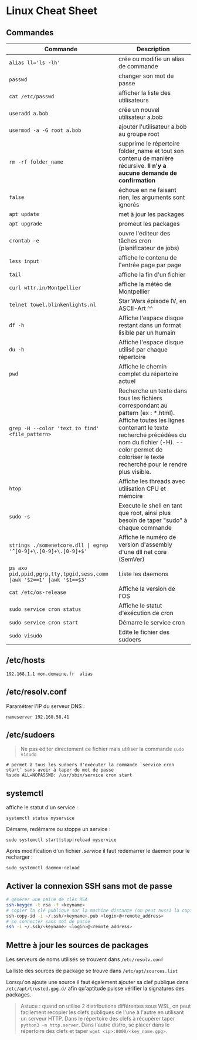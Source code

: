 # Linux Cheat Sheet

## Commandes

Commande | Description
--- | ---
`alias ll='ls -lh'` | crée ou modifie un alias de commande
`passwd` | changer son mot de passe
`cat /etc/passwd` | afficher la liste des utilisateurs
`useradd a.bob` | crée un nouvel utilisateur a.bob
`usermod -a -G root a.bob` | ajouter l'utilisateur a.bob au groupe root
`rm -rf folder_name` | supprime le répertoire folder_name et tout son contenu de manière récursive. **Il n'y a aucune demande de confirmation**
`false` | échoue en ne faisant rien, les arguments sont ignorés
`apt update` | met à jour les packages
`apt upgrade` | promeut les packages
`crontab -e` | ouvre l'éditeur des tâches cron (planificateur de jobs)
`less input` | affiche le contenu de l'entrée page par page
`tail` | affiche la fin d'un fichier
`curl wttr.in/Montpellier` | affiche la météo de Montpellier
`telnet towel.blinkenlights.nl` | Star Wars épisode IV, en ASCII-Art ^^
`df -h` | Affiche l'espace disque restant dans un format lisible par un humain
`du -h` | Affiche l'espace disque utilisé par chaque répertoire
`pwd` | Affiche le chemin complet du répertoire actuel
`grep -H --color 'text to find' <file_pattern>` | Recherche un texte dans tous les fichiers correspondant au pattern (ex : \*.html). Affiche toutes les lignes contenant le texte recherché précédées du nom du fichier (-H). --color permet de coloriser le texte recherché pour le rendre plus visible.
`htop` | Affiche les threads avec utilisation CPU et mémoire
`sudo -s` | Execute le shell en tant que root, ainsi plus besoin de taper "sudo" à chaque commande
`strings ./somenetcore.dll \| egrep '^[0-9]+\.[0-9]+\.[0-9]+$'` | Affiche le numéro de version d'assembly d'une dll net core (SemVer)
`ps axo pid,ppid,pgrp,tty,tpgid,sess,comm \|awk '$2==1' \|awk '$1==$3'` | Liste les daemons
`cat /etc/os-release` | Affiche la version de l'OS
`sudo service cron status` | Affiche le statut d'exécution de cron
`sudo service cron start` | Démarre le service cron
`sudo visudo` | Edite le fichier des sudoers

## /etc/hosts

`192.168.1.1 mon.domaine.fr  alias`

## /etc/resolv.conf

Paramétrer l'IP du serveur DNS :

`nameserver 192.168.58.41`

## /etc/sudoers

> Ne pas éditer directement ce fichier mais utiliser la commande `sudo visudo`

```
# permet à tous les sudoers d'exécuter la commande `service cron start` sans avoir à taper de mot de passe
%sudo ALL=NOPASSWD: /usr/sbin/service cron start
```

## systemctl

affiche le statut d'un service :

`systemctl status myservice`

Démarre, redémarre ou stoppe un service :

`sudo systemctl start|stop|reload myservice`

Après modification d'un fichier *.service* il faut redémarrer le daemon pour le recharger :

`sudo systemctl daemon-reload`

## Activer la connexion SSH sans mot de passe

```bash
# générer une paire de clés RSA
ssh-keygen -t rsa -f <keyname>
# copier la clé publique sur la machine distante (on peut aussi la copier manuellement dans le fichier ~/.ssh/authorized_keys)
ssh-copy-id -i ~/.ssh/<keyname>.pub <login>@<remote_address>
# se connecter sans mot de passe
ssh -i ~/.ssh/<keyname> <login>@<remote_address>
```

## Mettre à jour les sources de packages

Les serveurs de noms utilisés se trouvent dans `/etc/resolv.conf`

La liste des sources de package se trouve dans `/etc/apt/sources.list`

Lorsqu'on ajoute une source il faut également ajouter sa clef publique dans `/etc/apt/trusted.gpg.d/` afin qu'aptitude puisse vérifier la signatures des packages.

> Astuce : quand on utilise 2 distributions différentes sous WSL, on peut facilement recopier les clefs publiques de l'une à l'autre en utilisant un serveur HTTP. Dans le répertoire des clefs à récupérer taper `python3 -m http.server`. Dans l'autre distro, se placer dans le répertoire des clefs et taper `wget <ip>:8000/<key_name.gpg>`.
